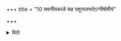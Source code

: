 +++
title = "10 सवनीयकाले सह पशूनालभतेऽग्नीषोमीयं"

+++

<details><summary>थिते</summary>

सवनीयकाले सह पशूनालभतेऽग्नीषोमीयं सवनीयमनूबन्ध्यां च १०
</details>
